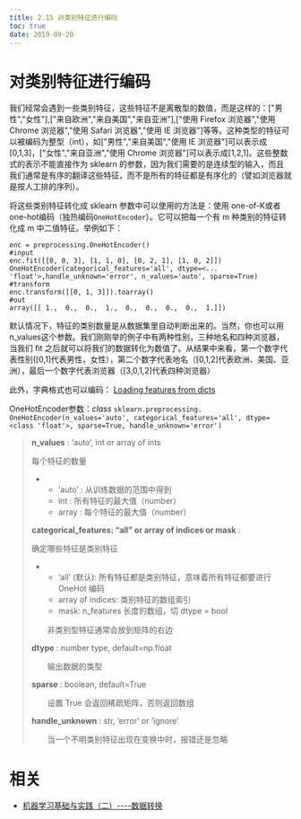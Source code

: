 ```yaml
---
title: 2.15 对类别特征进行编码
toc: true
date: 2019-09-20
---
```


# 对类别特征进行编码

我们经常会遇到一些类别特征，这些特征不是离散型的数值，而是这样的：["男性","女性"],["来自欧洲","来自美国","来自亚洲"],["使用 Firefox 浏览器","使用 Chrome 浏览器","使用 Safari 浏览器","使用 IE 浏览器"]等等。这种类型的特征可以被编码为整型（int），如["男性","来自美国","使用 IE 浏览器"]可以表示成[0,1,3]，["女性","来自亚洲","使用 Chrome 浏览器"]可以表示成[1,2,1]。这些整数式的表示不能直接作为 sklearn 的参数，因为我们需要的是连续型的输入，而且我们通常是有序的翻译这些特征，而不是所有的特征都是有序化的（譬如浏览器就是按人工排的序列）。

将这些类别特征转化成 sklearn 参数中可以使用的方法是：使用 one-of-K或者 one-hot编码（独热编码`OneHotEncoder`）。它可以把每一个有 m 种类别的特征转化成 m 中二值特征。举例如下：


```
enc = preprocessing.OneHotEncoder()
#input
enc.fit([[0, 0, 3], [1, 1, 0], [0, 2, 1], [1, 0, 2]])
OneHotEncoder(categorical_features='all', dtype=<... 'float'>,handle_unknown='error', n_values='auto', sparse=True)
#transform
enc.transform([[0, 1, 3]]).toarray()
#out
array([[ 1.,  0.,  0.,  1.,  0.,  0.,  0.,  0.,  1.]])
```

默认情况下，特征的类别数量是从数据集里自动判断出来的。当然，你也可以用 n_values这个参数。我们刚刚举的例子中有两种性别，三种地名和四种浏览器，当我们 fit 之后就可以将我们的数据转化为数值了。从结果中来看，第一个数字代表性别([0,1]代表男性，女性），第二个数字代表地名（[0,1,2]代表欧洲、美国、亚洲），最后一个数字代表浏览器（[3,0,1,2]代表四种浏览器）

此外，字典格式也可以编码： [Loading features from dicts](http://scikit-learn.org/stable/modules/feature_extraction.html#dict-feature-extraction)

OneHotEncoder参数：*class* `sklearn.preprocessing.` `OneHotEncoder(n_values='auto', categorical_features='all', dtype=<class 'float'>, sparse=True, handle_unknown='error')`

> **n_values** : ‘auto’, int or array of ints
>
> 每个特征的数量
>
> - - ‘auto’ : 从训练数据的范围中得到
>   - int : 所有特征的最大值（number）
>   - array : 每个特征的最大值（number）
>
> **categorical_features: “all” or array of indices or mask** :
>
> 确定哪些特征是类别特征
>
> - - ‘all’ (默认): 所有特征都是类别特征，意味着所有特征都要进行 OneHot 编码
>   - array of indices: 类别特征的数组索引
>   - mask: n_features 长度的数组，切 dtype = bool
>
> 　　非类别型特征通常会放到矩阵的右边
>
> **dtype** : number type, default=np.float
>
> 　　输出数据的类型
>
> **sparse** : boolean, default=True
>
> 　　设置 True 会返回稀疏矩阵，否则返回数组
>
> **handle_unknown** : str, ‘error’ or ‘ignore’
>
> 　　当一个不明类别特征出现在变换中时，报错还是忽略



# 相关

- [机器学习基础与实践（二）----数据转换](https://www.cnblogs.com/charlotte77/p/5622325.html)
